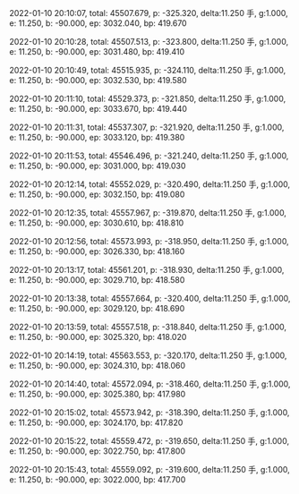 2022-01-10 20:10:07, total: 45507.679, p: -325.320, delta:11.250 手, g:1.000, e: 11.250, b: -90.000, ep: 3032.040, bp: 419.670

2022-01-10 20:10:28, total: 45507.513, p: -323.800, delta:11.250 手, g:1.000, e: 11.250, b: -90.000, ep: 3031.480, bp: 419.410

2022-01-10 20:10:49, total: 45515.935, p: -324.110, delta:11.250 手, g:1.000, e: 11.250, b: -90.000, ep: 3032.530, bp: 419.580

2022-01-10 20:11:10, total: 45529.373, p: -321.850, delta:11.250 手, g:1.000, e: 11.250, b: -90.000, ep: 3033.670, bp: 419.440

2022-01-10 20:11:31, total: 45537.307, p: -321.920, delta:11.250 手, g:1.000, e: 11.250, b: -90.000, ep: 3033.120, bp: 419.380

2022-01-10 20:11:53, total: 45546.496, p: -321.240, delta:11.250 手, g:1.000, e: 11.250, b: -90.000, ep: 3031.000, bp: 419.030

2022-01-10 20:12:14, total: 45552.029, p: -320.490, delta:11.250 手, g:1.000, e: 11.250, b: -90.000, ep: 3032.150, bp: 419.080

2022-01-10 20:12:35, total: 45557.967, p: -319.870, delta:11.250 手, g:1.000, e: 11.250, b: -90.000, ep: 3030.610, bp: 418.810

2022-01-10 20:12:56, total: 45573.993, p: -318.950, delta:11.250 手, g:1.000, e: 11.250, b: -90.000, ep: 3026.330, bp: 418.160

2022-01-10 20:13:17, total: 45561.201, p: -318.930, delta:11.250 手, g:1.000, e: 11.250, b: -90.000, ep: 3029.710, bp: 418.580

2022-01-10 20:13:38, total: 45557.664, p: -320.400, delta:11.250 手, g:1.000, e: 11.250, b: -90.000, ep: 3029.120, bp: 418.690

2022-01-10 20:13:59, total: 45557.518, p: -318.840, delta:11.250 手, g:1.000, e: 11.250, b: -90.000, ep: 3025.320, bp: 418.020

2022-01-10 20:14:19, total: 45563.553, p: -320.170, delta:11.250 手, g:1.000, e: 11.250, b: -90.000, ep: 3024.310, bp: 418.060

2022-01-10 20:14:40, total: 45572.094, p: -318.460, delta:11.250 手, g:1.000, e: 11.250, b: -90.000, ep: 3025.380, bp: 417.980

2022-01-10 20:15:02, total: 45573.942, p: -318.390, delta:11.250 手, g:1.000, e: 11.250, b: -90.000, ep: 3024.170, bp: 417.820

2022-01-10 20:15:22, total: 45559.472, p: -319.650, delta:11.250 手, g:1.000, e: 11.250, b: -90.000, ep: 3022.750, bp: 417.800

2022-01-10 20:15:43, total: 45559.092, p: -319.600, delta:11.250 手, g:1.000, e: 11.250, b: -90.000, ep: 3022.000, bp: 417.700